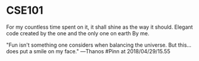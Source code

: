 # CSE101
For my countless time spent on it,
it shall shine as the way it should.
Elegant code created by the one and the only one on earth By me.

"Fun isn't something one considers when balancing the universe. But this... does put a smile on my face."
―Thanos
#Pinn at 2018/04/29/15.55
